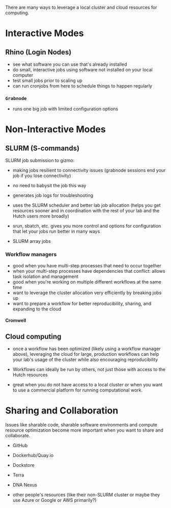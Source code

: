 
There are many ways to leverage a local cluster and cloud resources for computing.  


# Interactive Modes

## Rhino (Login Nodes)


- see what software you can use that's already installed
- do small, interactive jobs using software not installed on your local computer
- test small jobs prior to scaling up
- can run cronjobs from here to schedule things to happen regularly


### `Grabnode`

- runs one big job with limited configuration options

# Non-Interactive Modes

## SLURM (S-commands)

SLURM job submission to gizmo:

- making jobs resilient to connectivity issues (grabnode sessions end your job if you lose connectivity)
- no need to babysit the job this way
- generates job logs for troubleshooting
- uses the SLURM scheduler and better lab job allocation (helps you get resources sooner and in coordination with the rest of your lab and the Hutch users more broadly)
- srun, sbatch, etc. gives you more control and options for configuration that let your jobs run better in many ways

- SLURM array jobs


### Workflow managers

- good when you have multi-step processes that need to occur together
- when your multi-step processes have dependencies that conflict: allows task isolation and management 
- good when you're working on multiple different workflows at the same time
- want to leverage the cluster allocation very efficiently by breaking jobs up
- want to prepare a workflow for better reproducibility, sharing, and expanding to the cloud

#### Cromwell

## Cloud computing

- once a workflow has been optimized (likely using a workflow manager above), leveraging the cloud for large, production workflows can help your lab's usage of the cluster while also encouraging reproducibility
- Workflows can ideally be run by others, not just those with access to the Hutch resources

- great when you do not have access to a local cluster or when you want to use a commercial platform for running computational work. 


# Sharing and Collaboration

Issues like sharable code, sharable software environments and compute resource optimization become more important when you want to share and collaborate. 


- GitHub
- Dockerhub/Quay.io 
- Dockstore 

- Terra
- DNA Nexus
- other people's resources (like their non-SLURM cluster or maybe they use Azure or Google or AWS primarily?)
